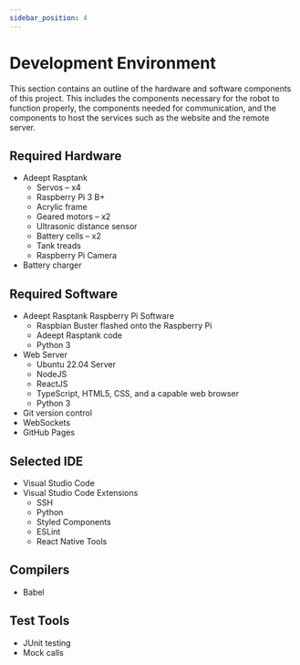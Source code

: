 ```yaml
---
sidebar_position: 4
---
```


# Development Environment
This section contains an outline of the hardware and software components of this project. This includes the components necessary for the robot to function properly, the components needed for communication, and the components to host the services such as the website and the remote server. 

## Required Hardware
- Adeept Rasptank
	- Servos – x4
	- Raspberry Pi 3 B+
	- Acrylic frame
	- Geared motors – x2
	- Ultrasonic distance sensor
	- Battery cells – x2
	- Tank treads
	- Raspberry Pi Camera
- Battery charger

## Required Software
- Adeept Rasptank Raspberry Pi Software
	- Raspbian Buster flashed onto the Raspberry Pi
	- Adeept Rasptank code
	- Python 3
- Web Server
	- Ubuntu 22.04 Server
	- NodeJS
	- ReactJS
	- TypeScript, HTML5, CSS, and a capable web browser
	- Python 3
- Git version control
- WebSockets
- GitHub Pages

## Selected IDE
- Visual Studio Code
- Visual Studio Code Extensions
	- SSH
	- Python
	- Styled Components
	- ESLint
	- React Native Tools

## Compilers
- Babel

## Test Tools
- JUnit testing
- Mock calls